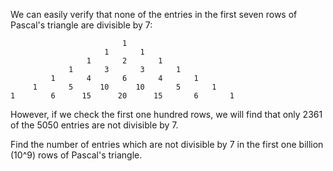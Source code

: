 We can easily verify that none of the entries in the first seven rows of Pascal's
triangle are divisible by 7:

							 1
						 1 	  	 1
					 1 	  	 2 	  	 1
				 1 	  	 3 	  	 3 	  	 1
			 1 	  	 4 	  	 6 	  	 4 	  	 1
		 1 	  	 5 	  	10 	  	10 	  	 5 	  	 1
	1 	  	 6 	  	15 	  	20 	  	15 	  	 6 	  	 1

However, if we check the first one hundred rows, we will find that only 2361 of the 5050
entries are not divisible by 7.

Find the number of entries which are not divisible by 7 in the first one billion (10^9)
rows of Pascal's triangle.

